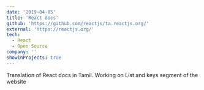 ```yaml
---
date: '2019-04-05'
title: 'React docs'
github: 'https://github.com/reactjs/ta.reactjs.org/'
external: 'https://reactjs.org/'
tech:
  - React
  - Open Source
company: ''
showInProjects: true
---
```


Translation of React docs in Tamil. Working on List and keys segment of the website
